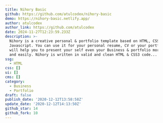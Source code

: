 ```yaml
---
title: Nihory Basic
github: https://github.com/atulcodex/nihory-basic
demo: https://nihory-basic.netlify.app/
author: atulcodex
author_link: https://github.com/atulcodex
date: 2024-11-27T12:23:59.233Z
description: >-
  Nihory is a creative personal & portfolio template based on HTML, CSS and
  Javascript. You can use it for your personal resume, CV or your portfolio. It
  will help you to present your self even your Business & portfolio more smartly
  and easily. Nihory is written in valid and clean HTML & CSS3 code...
ssg:
  - HTML
css: []
ui: []
cms: []
category:
  - Business
  - Portfolio
draft: false
publish_date: '2020-12-12T13:58:58Z'
update_date: '2020-12-12T14:13:50Z'
github_star: 14
github_fork: 10
---
```

